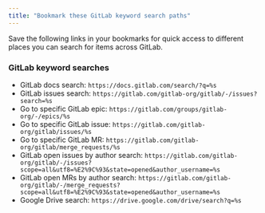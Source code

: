 ```yaml
---
title: "Bookmark these GitLab keyword search paths"
---
```


Save the following links in your bookmarks for quick access to different places you can search for items across GitLab.

### GitLab keyword searches

- GitLab docs search: `https://docs.gitlab.com/search/?q=%s`
- GitLab issues search: `https://gitlab.com/gitlab-org/gitlab/-/issues?search=%s`
- Go to specific GitLab epic: `https://gitlab.com/groups/gitlab-org/-/epics/%s`
- Go to specific GitLab issue: `https://gitlab.com/gitlab-org/gitlab/issues/%s`
- Go to specific GitLab MR: `https://gitlab.com/gitlab-org/gitlab/merge_requests/%s`
- GitLab open issues by author search: `https://gitlab.com/gitlab-org/gitlab/-/issues?scope=all&utf8=%E2%9C%93&state=opened&author_username=%s`
- GitLab open MRs by author search: `https://gitlab.com/gitlab-org/gitlab/-/merge_requests?scope=all&utf8=%E2%9C%93&state=opened&author_username=%s`
- Google Drive search: `https://drive.google.com/drive/search?q=%s`
